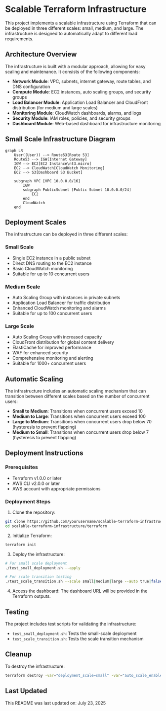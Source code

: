 # Scalable Terraform Infrastructure

This project implements a scalable infrastructure using Terraform that can be deployed in three different scales: small, medium, and large. The infrastructure is designed to automatically adapt to different load requirements.

## Architecture Overview

The infrastructure is built with a modular approach, allowing for easy scaling and maintenance. It consists of the following components:

- **Network Module**: VPC, subnets, internet gateway, route tables, and DNS configuration
- **Compute Module**: EC2 instances, auto scaling groups, and security groups
- **Load Balancer Module**: Application Load Balancer and CloudFront distribution (for medium and large scales)
- **Monitoring Module**: CloudWatch dashboards, alarms, and logs
- **Security Module**: IAM roles, policies, and security groups
- **Dashboard Module**: Web-based dashboard for infrastructure monitoring

## Small Scale Infrastructure Diagram

```mermaid
graph LR
    User((User)) --> Route53[Route 53]
    Route53 --> IGW[Internet Gateway]
    IGW --> EC2[EC2 Instance\nt3.micro]
    EC2 --> CloudWatch[CloudWatch Monitoring]
    EC2 --> S3[Dashboard S3 Bucket]
    
    subgraph VPC [VPC 10.0.0.0/16]
        IGW
        subgraph PublicSubnet [Public Subnet 10.0.0.0/24]
            EC2
        end
        CloudWatch
    end
```

## Deployment Scales

The infrastructure can be deployed in three different scales:

### Small Scale
- Single EC2 instance in a public subnet
- Direct DNS routing to the EC2 instance
- Basic CloudWatch monitoring
- Suitable for up to 10 concurrent users

### Medium Scale
- Auto Scaling Group with instances in private subnets
- Application Load Balancer for traffic distribution
- Enhanced CloudWatch monitoring and alarms
- Suitable for up to 100 concurrent users

### Large Scale
- Auto Scaling Group with increased capacity
- CloudFront distribution for global content delivery
- ElastiCache for improved performance
- WAF for enhanced security
- Comprehensive monitoring and alerting
- Suitable for 1000+ concurrent users

## Automatic Scaling

The infrastructure includes an automatic scaling mechanism that can transition between different scales based on the number of concurrent users:

- **Small to Medium**: Transitions when concurrent users exceed 10
- **Medium to Large**: Transitions when concurrent users exceed 100
- **Large to Medium**: Transitions when concurrent users drop below 70 (hysteresis to prevent flapping)
- **Medium to Small**: Transitions when concurrent users drop below 7 (hysteresis to prevent flapping)

## Deployment Instructions

### Prerequisites
- Terraform v1.0.0 or later
- AWS CLI v2.0.0 or later
- AWS account with appropriate permissions

### Deployment Steps

1. Clone the repository:
```bash
git clone https://github.com/yourusername/scalable-terraform-infrastructure.git
cd scalable-terraform-infrastructure/terraform
```

2. Initialize Terraform:
```bash
terraform init
```

3. Deploy the infrastructure:
```bash
# For small scale deployment
./test_small_deployment.sh --apply

# For scale transition testing
./test_scale_transition.sh --scale small|medium|large --auto true|false --users COUNT
```

4. Access the dashboard:
The dashboard URL will be provided in the Terraform outputs.

## Testing

The project includes test scripts for validating the infrastructure:

- `test_small_deployment.sh`: Tests the small-scale deployment
- `test_scale_transition.sh`: Tests the scale transition mechanism

## Cleanup

To destroy the infrastructure:
```bash
terraform destroy -var="deployment_scale=small" -var="auto_scale_enabled=false"
```

## Last Updated

This README was last updated on: July 23, 2025